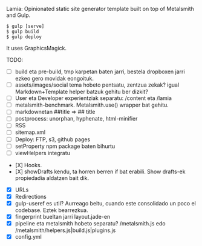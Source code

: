 Lamia: Opinionated static site generator template built on top of Metalsmith and Gulp.

    $ gulp [serve]
    $ gulp build
    $ gulp deploy

It uses GraphicsMagick.

TODO:
- [ ] build eta pre-build, tmp karpetan baten jarri, bestela dropboxen jarri ezkeo gero movidak eongoituk.
- [ ] assets/images/social tema hobeto pentsatu, zentzua zekak? igual Markdown+Template helper batzuk gehitu ber dizkit?
- [ ] User eta Developer experientziak separatu: /content eta /lamia
- [ ] metalsmith-benchmark. Metalsmith.use() wrapper bat gehitu.
- [ ] markdownetan ##title => ## title
- [ ] postprocess: unorphan, hyphenate, html-minifier
- [ ] RSS
- [ ] sitemap.xml
- [ ] Deploy: FTP, s3, github pages
- [ ] setProperty npm package baten bihurtu
- [ ] viewHelpers integratu
- [X] Hooks.
- [X] showDrafts kendu, ta horren berren if bat erabili. Show drafts-ek propiedadia aldatzen bait dik.
- [X] URLs
- [X] Redirections
- [X] gulp-useref es util? Aurreago beitu, cuando este consolidado un poco el codebase. Eztek bearrezkua.
- [X] fingerprint bueltan jarri layout.jade-en
- [X] pipeline eta metalsmith hobeto separatu? /metalsmith.js edo /metalsmith/helpers.js|build.js|plugins.js
- [X] config.yml

